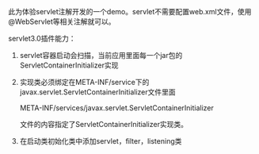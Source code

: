 此为体验servlet注解开发的一个demo。servlet不需要配置web.xml文件，使用@WebServlet等相关注解就可以。

servlet3.0插件能力：

1. servlet容器启动会扫描，当前应用里面每一个jar包的ServletContainerInitializer实现

2. 实现类必须绑定在META-INF/service下的javax.servlet.ServletContainerInitializer文件里面

   META-INF/services/javax.servlet.ServletContainerInitializer

   文件的内容指定了ServletContainerInitializer实现类。
   
3. 在启动类初始化类中添加servlet，filter，listening类
